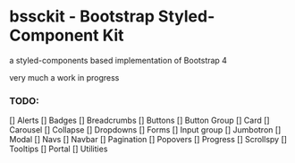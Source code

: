 # bssckit - Bootstrap Styled-Component Kit

a styled-components based implementation of Bootstrap 4

very much a work in progress

### TODO:

[] Alerts
[] Badges
[] Breadcrumbs
[] Buttons
[] Button Group
[] Card
[] Carousel
[] Collapse
[] Dropdowns
[] Forms
[] Input group
[] Jumbotron
[] Modal
[] Navs
[] Navbar
[] Pagination
[] Popovers
[] Progress
[] Scrollspy
[] Tooltips
[] Portal
[] Utilities
